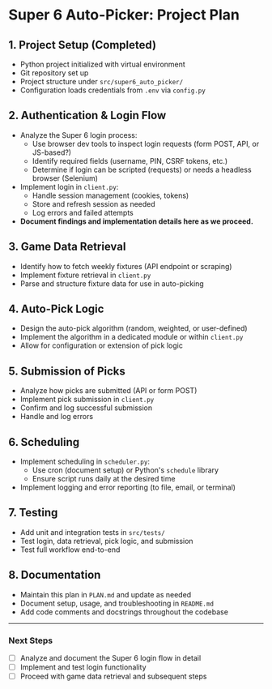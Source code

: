# Super 6 Auto-Picker: Project Plan

## 1. Project Setup (Completed)
- Python project initialized with virtual environment
- Git repository set up
- Project structure under `src/super6_auto_picker/`
- Configuration loads credentials from `.env` via `config.py`

## 2. Authentication & Login Flow
- Analyze the Super 6 login process:
  - Use browser dev tools to inspect login requests (form POST, API, or JS-based?)
  - Identify required fields (username, PIN, CSRF tokens, etc.)
  - Determine if login can be scripted (requests) or needs a headless browser (Selenium)
- Implement login in `client.py`:
  - Handle session management (cookies, tokens)
  - Store and refresh session as needed
  - Log errors and failed attempts
- **Document findings and implementation details here as we proceed.**

## 3. Game Data Retrieval
- Identify how to fetch weekly fixtures (API endpoint or scraping)
- Implement fixture retrieval in `client.py`
- Parse and structure fixture data for use in auto-picking

## 4. Auto-Pick Logic
- Design the auto-pick algorithm (random, weighted, or user-defined)
- Implement the algorithm in a dedicated module or within `client.py`
- Allow for configuration or extension of pick logic

## 5. Submission of Picks
- Analyze how picks are submitted (API or form POST)
- Implement pick submission in `client.py`
- Confirm and log successful submission
- Handle and log errors

## 6. Scheduling
- Implement scheduling in `scheduler.py`:
  - Use cron (document setup) or Python's `schedule` library
  - Ensure script runs daily at the desired time
- Implement logging and error reporting (to file, email, or terminal)

## 7. Testing
- Add unit and integration tests in `src/tests/`
- Test login, data retrieval, pick logic, and submission
- Test full workflow end-to-end

## 8. Documentation
- Maintain this plan in `PLAN.md` and update as needed
- Document setup, usage, and troubleshooting in `README.md`
- Add code comments and docstrings throughout the codebase

---

### Next Steps
- [ ] Analyze and document the Super 6 login flow in detail
- [ ] Implement and test login functionality
- [ ] Proceed with game data retrieval and subsequent steps 